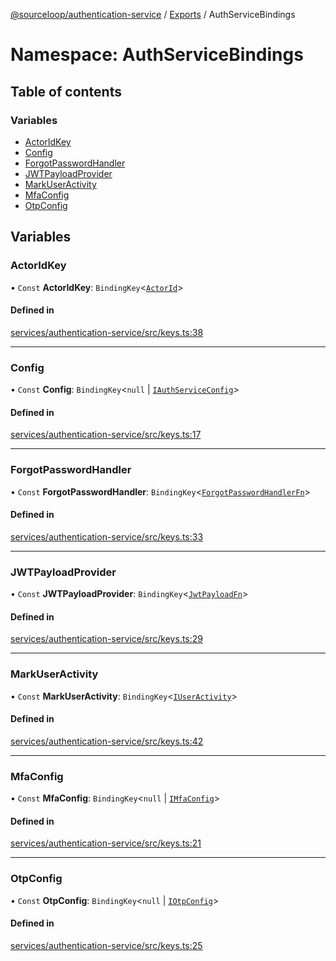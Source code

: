 [@sourceloop/authentication-service](../README.md) / [Exports](../modules.md) / AuthServiceBindings

# Namespace: AuthServiceBindings

## Table of contents

### Variables

- [ActorIdKey](AuthServiceBindings.md#actoridkey)
- [Config](AuthServiceBindings.md#config)
- [ForgotPasswordHandler](AuthServiceBindings.md#forgotpasswordhandler)
- [JWTPayloadProvider](AuthServiceBindings.md#jwtpayloadprovider)
- [MarkUserActivity](AuthServiceBindings.md#markuseractivity)
- [MfaConfig](AuthServiceBindings.md#mfaconfig)
- [OtpConfig](AuthServiceBindings.md#otpconfig)

## Variables

### ActorIdKey

• `Const` **ActorIdKey**: `BindingKey`<[`ActorId`](../modules.md#actorid)\>

#### Defined in

[services/authentication-service/src/keys.ts:38](https://github.com/sourcefuse/loopback4-microservice-catalog/blob/68ec38a2a/services/authentication-service/src/keys.ts#L38)

___

### Config

• `Const` **Config**: `BindingKey`<``null`` \| [`IAuthServiceConfig`](../interfaces/IAuthServiceConfig.md)\>

#### Defined in

[services/authentication-service/src/keys.ts:17](https://github.com/sourcefuse/loopback4-microservice-catalog/blob/68ec38a2a/services/authentication-service/src/keys.ts#L17)

___

### ForgotPasswordHandler

• `Const` **ForgotPasswordHandler**: `BindingKey`<[`ForgotPasswordHandlerFn`](../modules.md#forgotpasswordhandlerfn)\>

#### Defined in

[services/authentication-service/src/keys.ts:33](https://github.com/sourcefuse/loopback4-microservice-catalog/blob/68ec38a2a/services/authentication-service/src/keys.ts#L33)

___

### JWTPayloadProvider

• `Const` **JWTPayloadProvider**: `BindingKey`<[`JwtPayloadFn`](../modules.md#jwtpayloadfn)\>

#### Defined in

[services/authentication-service/src/keys.ts:29](https://github.com/sourcefuse/loopback4-microservice-catalog/blob/68ec38a2a/services/authentication-service/src/keys.ts#L29)

___

### MarkUserActivity

• `Const` **MarkUserActivity**: `BindingKey`<[`IUserActivity`](../interfaces/IUserActivity.md)\>

#### Defined in

[services/authentication-service/src/keys.ts:42](https://github.com/sourcefuse/loopback4-microservice-catalog/blob/68ec38a2a/services/authentication-service/src/keys.ts#L42)

___

### MfaConfig

• `Const` **MfaConfig**: `BindingKey`<``null`` \| [`IMfaConfig`](../interfaces/IMfaConfig.md)\>

#### Defined in

[services/authentication-service/src/keys.ts:21](https://github.com/sourcefuse/loopback4-microservice-catalog/blob/68ec38a2a/services/authentication-service/src/keys.ts#L21)

___

### OtpConfig

• `Const` **OtpConfig**: `BindingKey`<``null`` \| [`IOtpConfig`](../interfaces/IOtpConfig.md)\>

#### Defined in

[services/authentication-service/src/keys.ts:25](https://github.com/sourcefuse/loopback4-microservice-catalog/blob/68ec38a2a/services/authentication-service/src/keys.ts#L25)

